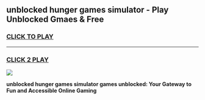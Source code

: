 
## unblocked hunger games simulator - Play Unblocked Gmaes & Free
<h3>
<a href="https://news.freeplayer.one?title=unblocked_hunger_games_simulator&ref=23F">CLICK TO PLAY</a></h3>
<hr>

<h3>
<a href="https://news.freeplayer.one?title=unblocked_hunger_games_simulator&ref=23F">CLICK 2 PLAY</a>
  
</h3>

<a href="https://news.freeplayer.one?title=unblocked_hunger_games_simulator&ref=23F/"><img src="https://clearcache.store/games.png"></a>


**unblocked hunger games simulator games unblocked: Your Gateway to Fun and Accessible Online Gaming**
